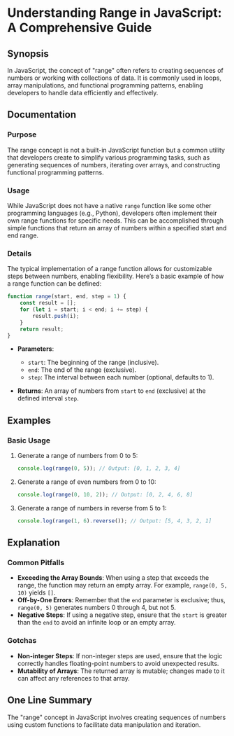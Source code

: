 <!--
Meta Description: # Understanding Range in JavaScript: A Comprehensive Guide ## Synopsis In JavaScript, the concept of "range" often refers to creating sequences of num...
Meta Keywords: range, numbers, javascript, array, end
-->

# Understanding Range in JavaScript: A Comprehensive Guide

## Synopsis
In JavaScript, the concept of "range" often refers to creating sequences of numbers or working with collections of data. It is commonly used in loops, array manipulations, and functional programming patterns, enabling developers to handle data efficiently and effectively.

## Documentation

### Purpose
The range concept is not a built-in JavaScript function but a common utility that developers create to simplify various programming tasks, such as generating sequences of numbers, iterating over arrays, and constructing functional programming patterns.

### Usage
While JavaScript does not have a native `range` function like some other programming languages (e.g., Python), developers often implement their own range functions for specific needs. This can be accomplished through simple functions that return an array of numbers within a specified start and end range.

### Details
The typical implementation of a range function allows for customizable steps between numbers, enabling flexibility. Here’s a basic example of how a range function can be defined:

```javascript
function range(start, end, step = 1) {
    const result = [];
    for (let i = start; i < end; i += step) {
        result.push(i);
    }
    return result;
}
```

- **Parameters**:
  - `start`: The beginning of the range (inclusive).
  - `end`: The end of the range (exclusive).
  - `step`: The interval between each number (optional, defaults to 1).

- **Returns**: An array of numbers from `start` to `end` (exclusive) at the defined interval `step`.

## Examples

### Basic Usage
1. Generate a range of numbers from 0 to 5:
   ```javascript
   console.log(range(0, 5)); // Output: [0, 1, 2, 3, 4]
   ```

2. Generate a range of even numbers from 0 to 10:
   ```javascript
   console.log(range(0, 10, 2)); // Output: [0, 2, 4, 6, 8]
   ```

3. Generate a range of numbers in reverse from 5 to 1:
   ```javascript
   console.log(range(1, 6).reverse()); // Output: [5, 4, 3, 2, 1]
   ```

## Explanation

### Common Pitfalls
- **Exceeding the Array Bounds**: When using a step that exceeds the range, the function may return an empty array. For example, `range(0, 5, 10)` yields `[]`.
- **Off-by-One Errors**: Remember that the `end` parameter is exclusive; thus, `range(0, 5)` generates numbers 0 through 4, but not 5.
- **Negative Steps**: If using a negative step, ensure that the `start` is greater than the `end` to avoid an infinite loop or an empty array.

### Gotchas
- **Non-integer Steps**: If non-integer steps are used, ensure that the logic correctly handles floating-point numbers to avoid unexpected results.
- **Mutability of Arrays**: The returned array is mutable; changes made to it can affect any references to that array.

## One Line Summary
The "range" concept in JavaScript involves creating sequences of numbers using custom functions to facilitate data manipulation and iteration.